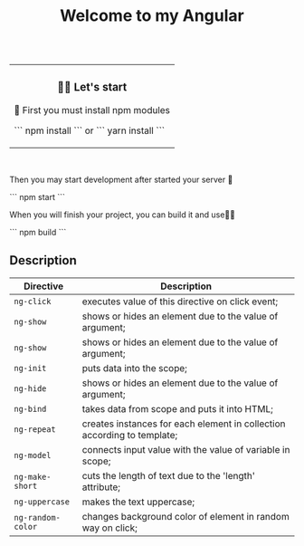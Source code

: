 <h1 align="center">Welcome to my Angular</h1>
<br>
<br>
<table align="center">
    <tbody>
        <tr>
            <td>
                <h3 align="center">👋🏼 Let's start</h3>
                <p>
                    📸&nbsp;First you must install npm modules
                </p>
                <p>
                ```
                npm install
                ```
                or
                ```
                yarn install
                ```
                </p>
            </td>
        </tr>
    <tbody>
</table>
<br>
<p>Then you may start development after started your server 🤔</p>
```
npm start
```
<p>When you will finish your project, you can build it and use👋🏼</p>
```
npm build
```
<h2>Description</h2>

| Directive        | Description                                                                |
| ---------------- | -------------------------------------------------------------------------- |
| `ng-click`       | executes value of this directive on click event;                           |
| `ng-show`        | shows or hides an element due to the value of argument;                    |
| `ng-show`        | shows or hides an element due to the value of argument;                    |
| `ng-init`        | puts data into the scope;                                                  |
| `ng-hide`        | shows or hides an element due to the value of argument;                    |
| `ng-bind`        | takes data from scope and puts it into HTML;                               |
| `ng-repeat`      | creates instances for each element in collection according to template;    |
| `ng-model`       | connects input value with the value of variable in scope;                  |
| `ng-make-short`  | cuts the length of text due to the 'length' attribute;                     |
| `ng-uppercase`   | makes the text uppercase;                                                  |
| `ng-random-color`| changes background color of element in random way on click;                |